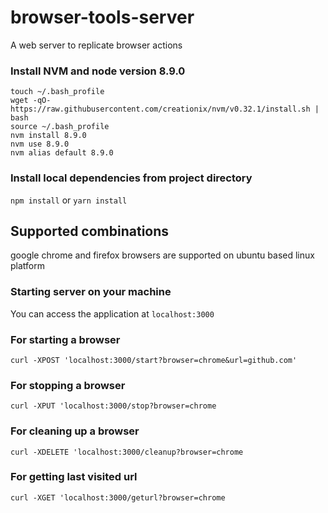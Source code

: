 # browser-tools-server
A web server to replicate browser actions

### Install NVM and node version 8.9.0
```
touch ~/.bash_profile
wget -qO- https://raw.githubusercontent.com/creationix/nvm/v0.32.1/install.sh | bash
source ~/.bash_profile
nvm install 8.9.0
nvm use 8.9.0
nvm alias default 8.9.0
```

### Install local dependencies from project directory
```npm install``` or ```yarn install```

## Supported combinations
google chrome and firefox browsers are supported on ubuntu based linux platform

### Starting server on your machine
You can access the application at `localhost:3000`

### For starting a browser
```
curl -XPOST 'localhost:3000/start?browser=chrome&url=github.com'
```

### For stopping a browser
```
curl -XPUT 'localhost:3000/stop?browser=chrome
```

### For cleaning up a browser
```
curl -XDELETE 'localhost:3000/cleanup?browser=chrome
```

### For getting last visited url
```
curl -XGET 'localhost:3000/geturl?browser=chrome
```
